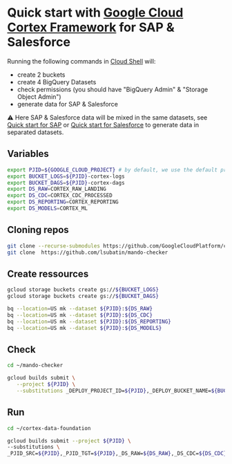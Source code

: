 # Quick start with [Google Cloud Cortex Framework](https://github.com/GoogleCloudPlatform/cortex-data-foundation) for SAP & Salesforce


Running the following commands in [Cloud Shell](https://cloud.google.com/shell) will:
- create 2 buckets
- create 4 BigQuery Datasets
- check permissions (you should have "BigQuery Admin" & "Storage Object Admin")
- generate data for SAP & Salesforce

⚠️  Here SAP & Salesforce data will be mixed in the same datasets, see [Quick start for SAP](cortex-quickstart-sap.md) or [Quick start for Salesforce](cortex-quickstart-salesforce.md) to generate data in separated datasets.

## Variables

```sh
export PJID=${GOOGLE_CLOUD_PROJECT} # by default, we use the default project environment variable
export BUCKET_LOGS=${PJID}-cortex-logs
export BUCKET_DAGS=${PJID}-cortex-dags
export DS_RAW=CORTEX_RAW_LANDING
export DS_CDC=CORTEX_CDC_PROCESSED
export DS_REPORTING=CORTEX_REPORTING
export DS_MODELS=CORTEX_ML
```

## Cloning repos

```sh
git clone --recurse-submodules https://github.com/GoogleCloudPlatform/cortex-data-foundation
git clone  https://github.com/lsubatin/mando-checker
```

## Create ressources

```sh
gcloud storage buckets create gs://${BUCKET_LOGS}
gcloud storage buckets create gs://${BUCKET_DAGS}

bq --location=US mk --dataset ${PJID}:${DS_RAW}
bq --location=US mk --dataset ${PJID}:${DS_CDC}
bq --location=US mk --dataset ${PJID}:${DS_REPORTING}
bq --location=US mk --dataset ${PJID}:${DS_MODELS}
```


## Check

```sh
cd ~/mando-checker

gcloud builds submit \
   --project ${PJID} \
   --substitutions _DEPLOY_PROJECT_ID=${PJID},_DEPLOY_BUCKET_NAME=${BUCKET_DAGS},_LOG_BUCKET_NAME=${BUCKET_LOGS} .
```

## Run

```sh
cd ~/cortex-data-foundation

gcloud builds submit --project ${PJID} \
--substitutions \
_PJID_SRC=${PJID},_PJID_TGT=${PJID},_DS_RAW=${DS_RAW},_DS_CDC=${DS_CDC},_DS_REPORTING=${DS_REPORTING},_DS_MODELS=${DS_MODELS},_GCS_BUCKET=${BUCKET_LOGS},_TGT_BUCKET=${BUCKET_DAGS},_TEST_DATA=true,_DEPLOY_CDC=true,_GEN_EXT=true,_DEPLOY_SAP=true,_DEPLOY_SFDC=true
```
